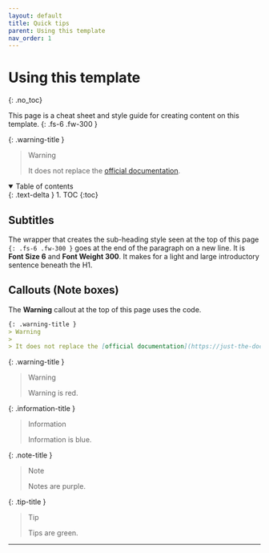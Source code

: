 ```yaml
---
layout: default
title: Quick tips
parent: Using this template
nav_order: 1
---
```


# Using this template
{: .no_toc}

This page is a cheat sheet and style guide for creating content on this template.
{: .fs-6 .fw-300 }  
  

{: .warning-title }
> Warning
>
> It does not replace the [official documentation](https://just-the-docs.github.io/just-the-docs/).    


<details open markdown="block">
  <summary>
    Table of contents
  </summary>
  {: .text-delta }
1. TOC
{:toc}
</details>

## Subtitles
The wrapper that creates the sub-heading style seen at the top of this page `{: .fs-6 .fw-300 }` goes at the end of the paragraph on a new line. It is **Font Size 6** and **Font Weight 300**. It makes for a light and large introductory sentence beneath the H1.
 
## Callouts (Note boxes)

 The **Warning** callout at the top of this page uses the code.

  ```md
 {: .warning-title }
> Warning
>
> It does not replace the [official documentation](https://just-the-docs.github.io/just-the-docs/).  
```

{: .warning-title }
> Warning
>
> Warning is red.

{: .information-title }
> Information
>
> Information is blue. 

{: .note-title }
> Note
>
> Notes are purple.

{: .tip-title }
> Tip
>
> Tips are green. 


---